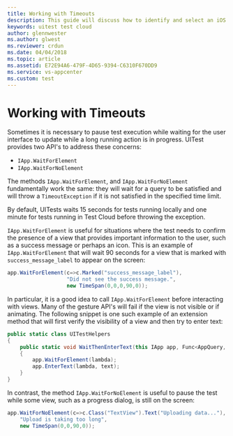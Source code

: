 ```yaml
---
title: Working with Timeouts
description: This guide will discuss how to identify and select an iOS simulator that should be used to run Xamarin.UITests locally.
keywords: uitest test cloud
author: glennwester
ms.author: glwest
ms.reviewer: crdun
ms.date: 04/04/2018
ms.topic: article
ms.assetid: E72E94A6-479F-4D65-9394-C6310F670DD9
ms.service: vs-appcenter
ms.custom: test
---
```


# Working with Timeouts

Sometimes it is necessary to pause test execution while waiting for the user interface to update while a long running action is in progress. UITest provides two API's to address these concerns:

* `IApp.WaitForElement`
* `IApp.WaitForNoElement`

The methods `IApp.WaitForElement`, and `IApp.WaitForNoElement` fundamentally work the same: they will wait for a query to be satisfied and will throw a `TimeoutException` if it is not satisfied in the specified time limit.

By default, UITests waits 15 seconds for tests running locally and one minute for tests running in Test Cloud before throwing the exception.

`IApp.WaitForElement` is useful for situations where the test needs to confirm the presence of a view that provides important information to the user, such as a success message or perhaps an icon. This is an example of `IApp.WaitForElement` that will wait 90 seconds for a view that is marked with `success_message_label` to appear on the screen:

```csharp
app.WaitForElement(c=>c.Marked("success_message_label"),
                   "Did not see the success message.",
                   new TimeSpan(0,0,0,90,0));
```
In particular, it is a good idea to call `IApp.WaitForElement` before interacting with views. Many of the gesture API's will fail if the view is not visible or if animating. The following snippet is one such example of an extension method that will first verify the visibility of a view and then try to enter text:

```csharp
public static class UITestHelpers
{
    public static void WaitThenEnterText(this IApp app, Func<AppQuery, AppQuery> lambda, string text)
    {
        app.WaitForElement(lambda);
        app.EnterText(lambda, text);
    }
}
```

In contrast, the method `IApp.WaitForNoElement` is useful to pause the test while some view, such as a progress dialog, is still on the screen:

```csharp
app.WaitForNoElement(c=>c.Class("TextView").Text("Uploading data..."), 
    "Upload is taking too long",
    new TimeSpan(0,0,90,0));
```
